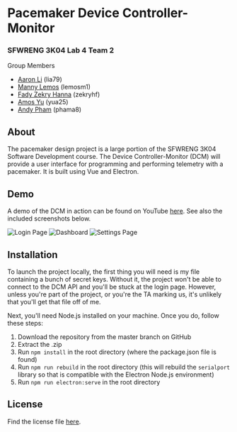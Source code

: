 # Pacemaker Device Controller-Monitor

### SFWRENG 3K04 Lab 4 Team 2

Group Members
- [Aaron Li](https://github.com/aaronhsli) (lia79)
- [Manny Lemos](https://github.com/MannyLemos) (lemosm1)
- [Fady Zekry Hanna](https://github.com/fzhanna) (zekryhf)
- [Amos Yu](https://github.com/amosyu2000) (yua25)
- [Andy Pham](https://github.com/aonday) (phama8)

## About

The pacemaker design project is a large portion of the SFWRENG 3K04 Software Development course. The Device Controller-Monitor (DCM) will provide a user interface for programming and performing telemetry with a pacemaker. It is built using Vue and Electron. 

## Demo

A demo of the DCM in action can be found on YouTube [here](https://www.youtube.com/watch?v=dQw4w9WgXcQ). See also the included screenshots below.

![Login Page](https://user-images.githubusercontent.com/46848538/101964209-9d229580-3bde-11eb-86eb-6929462a7a74.jpg)
![Dashboard](https://user-images.githubusercontent.com/46848538/101964211-9dbb2c00-3bde-11eb-9252-031a3caad8ee.jpg)
![Settings Page](https://user-images.githubusercontent.com/46848538/101964210-9dbb2c00-3bde-11eb-90fc-9f5578750e00.jpg)

## Installation

To launch the project locally, the first thing you will need is my file containing a bunch of secret keys. Without it, the project won't be able to connect to the DCM API and you'll be stuck at the login page. However, unless you're part of the project, or you're the TA marking us, it's unlikely that you'll get that file off of me.

Next, you'll need Node.js installed on your machine. Once you do, follow these steps:

1. Download the repository from the master branch on GitHub
2. Extract the .zip
3. Run `npm install` in the root directory (where the package.json file is found)
4. Run `npm run rebuild` in the root directory (this will rebuild the `serialport` library so that is compatible with the Electron Node.js environment)
5. Run `npm run electron:serve` in the root directory

## License

Find the license file [here](https://github.com/amosyu2000/pacemaker-dcm/blob/main/LICENSE).
